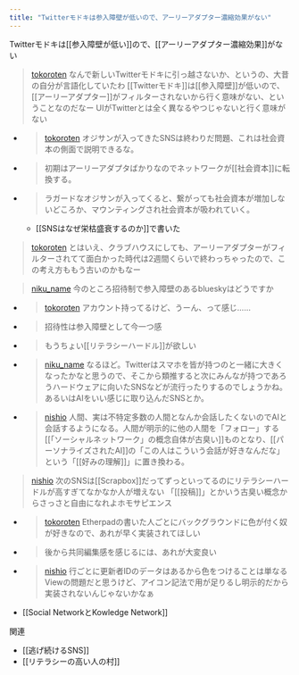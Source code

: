 ```yaml
---
title: "Twitterモドキは参入障壁が低いので、アーリーアダプター濃縮効果がない"
---
```


Twitterモドキは[[参入障壁が低い]]ので、[[アーリーアダプター濃縮効果]]がない

> [tokoroten](https://twitter.com/tokoroten/status/1714187683952840892) なんで新しいTwitterモドキに引っ越さないか、というの、大昔の自分が言語化していたわ
>  [[Twitterモドキ]]は[[参入障壁]]が低いので、[[アーリーアダプター]]がフィルターされないから行く意味がない、ということなのだなー
>  UIがTwitterとは全く異なるやつじゃないと行く意味がない
- > [tokoroten](https://twitter.com/tokoroten/status/954658727096823809) オジサンが入ってきたSNSは終わりだ問題、これは社会資本の側面で説明できるな。
- >  初期はアーリーアダプタばかりなのでネットワークが[[社会資本]]に転換する。
- >  ラガードなオジサンが入ってくると、繋がっても社会資本が増加しないどころか、マウンティングされ社会資本が吸われていく。
    - [[SNSはなぜ栄枯盛衰するのか]]で書いた

> [tokoroten](https://twitter.com/tokoroten/status/1714190962694766933) とはいえ、クラブハウスにしても、アーリーアダプターがフィルターされてて面白かった時代は2週間くらいで終わっちゃったので、この考え方ももう古いのかもなー

> [niku_name](https://twitter.com/niku_name/status/1714206248122651035) 今のところ招待制で参入障壁のあるblueskyはどうですか
- > [tokoroten](https://twitter.com/tokoroten/status/1714206995296014485) アカウント持ってるけど、うーん、って感じ……
- >  招待性は参入障壁として今一つ感
- >  もうちょい[[リテラシーハードル]]が欲しい
- > [niku_name](https://twitter.com/niku_name/status/1714217347677122731) なるほど。Twitterはスマホを皆が持つのと一緒に大きくなったかなと思うので、そこから類推すると次にみんなが持つであろうハードウェアに向いたSNSなどが流行ったりするのでしょうかね。あるいはAIをいい感じに取り込んだSNSとか。
- > [nishio](https://twitter.com/nishio/status/1738826218794111050) 人間、実は不特定多数の人間となんか会話したくないのでAIと会話するようになる。人間が明示的に他の人間を「フォロー」する[[「ソーシャルネットワーク」の概念自体が古臭い]]ものとなり、[[パーソナライズされたAI]]の「この人はこういう会話が好きなんだな」という「[[好みの理解]]」に置き換わる。

> [nishio](https://twitter.com/nishio/status/1714288055400706227) 次のSNSは[[Scrapbox]]だってずっといってるのにリテラシーハードルが高すぎてなかなか人が増えない
>  「[[投稿]]」とかいう古臭い概念からさっさと自由になれよホモサピエンス
- > [tokoroten](https://twitter.com/tokoroten/status/1714297744586928325) Etherpadの書いた人ごとにバックグラウンドに色が付く奴が好きなので、あれが早く実装されてほしい
- >  後から共同編集感を感じるには、あれが大変良い
- > [nishio](https://twitter.com/nishio/status/1714426449883767203) 行ごとに更新者IDのデータはあるから色をつけることは単なるViewの問題だと思うけど、アイコン記法で用が足りるし明示的だから実装されないんじゃないかなぁ
- [[Social NetworkとKowledge Network]]

関連
- [[逃げ続けるSNS]]
- [[リテラシーの高い人の村]]
